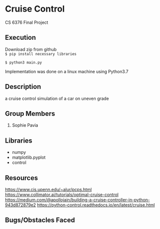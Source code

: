 # Cruise Control 
CS 6376 Final Project

## Execution
Download zip from github  
`$ pip install necessary libraries`

`$ python3 main.py`

Implementation was done on a linux machine using Python3.7

## Description
a cruise control simulation of a car on uneven grade

## Group Members
1. Sophie Pavia

## Libraries
- numpy
- matplotlib.pyplot
- control

## Resources
https://www.cis.upenn.edu/~alur/pcps.html
https://www.collimator.ai/tutorials/optimal-cruise-control
https://medium.com/@apollojain/building-a-cruise-controller-in-python-943d872879e2
https://python-control.readthedocs.io/en/latest/cruise.html

## Bugs/Obstacles Faced


